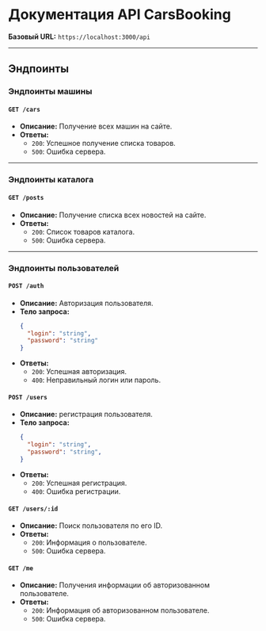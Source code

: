 # Документация API CarsBooking

**Базовый URL:** `https://localhost:3000/api`

---

## Эндпоинты

### Эндпоинты машины

#### `GET /cars`
- **Описание:** Получение всех машин на сайте.
- **Ответы:**
  - `200`: Успешное получение списка товаров.
  - `500`: Ошибка сервера.

---

### Эндпоинты каталога

#### `GET /posts`
- **Описание:** Получение списка всех новостей на сайте.
- **Ответы:**
  - `200`: Список товаров каталога.
  - `500`: Ошибка сервера.

---

### Эндпоинты пользователей

#### `POST /auth`
- **Описание:** Авторизация пользователя.
- **Тело запроса:**
  ```json
  {
    "login": "string",
    "password": "string"
  }
  ```
- **Ответы:**
  - `200`: Успешная авторизация.
  - `400`: Неправильный логин или пароль.

#### `POST /users`
- **Описание:** регистрация пользователя.
- **Тело запроса:**
  ```json
  {
    "login": "string",
    "password": "string",
  }
  ```
- **Ответы:**
  - `200`: Успешная регистрация.
  - `400`: Ошибка регистрации.

#### `GET /users/:id`
- **Описание:** Поиск пользователя по его ID.
- **Ответы:**
  - `200`: Информация о пользователе.
  - `500`: Ошибка сервера.

#### `GET /me`
- **Описание:** Получения информации об авторизованном пользователе.
- **Ответы:**
  - `200`: Информация об авторизованном пользователе.
  - `500`: Ошибка сервера.
